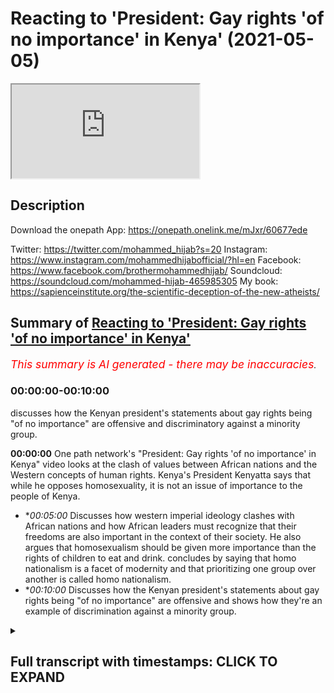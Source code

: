 # Reacting to 'President: Gay rights 'of no importance' in Kenya' (2021-05-05)

<iframe loading='lazy' allow='autoplay' src='https://www.youtube.com/embed/wp4REjWl7yk'></iframe>

## Description

Download the onepath App: https://onepath.onelink.me/mJxr/60677ede​ 

Twitter: https://twitter.com/mohammed_hijab?s=20
Instagram: https://www.instagram.com/mohammedhijabofficial/?hl=en
Facebook: https://www.facebook.com/brothermohammedhijab/
Soundcloud: https://soundcloud.com/mohammed-hijab-465985305
My book: https://sapienceinstitute.org/the-scientific-deception-of-the-new-atheists/

## Summary of [Reacting to 'President: Gay rights 'of no importance' in Kenya'](https://www.youtube.com/watch?v=wp4REjWl7yk)


*<span style="color:red; font-size:125%">This summary is AI generated - there may be inaccuracies</span>. [](/)*

### <a onclick="modifyYTiframeseektime('0')">00:00:00-00:10:00</a>

discusses how the Kenyan president's statements about gay rights being "of no importance" are offensive and discriminatory against a minority group.

**<a onclick="modifyYTiframeseektime('0')">00:00:00</a>** One path network's "President: Gay rights 'of no importance' in Kenya" video looks at the clash of values between African nations and the Western concepts of human rights. Kenya's President Kenyatta says that while he opposes homosexuality, it is not an issue of importance to the people of Kenya.
* **<a onclick="modifyYTiframeseektime('300')">00:05:00</a>* Discusses how western imperial ideology clashes with African nations and how African leaders must recognize that their freedoms are also important in the context of their society. He also argues that homosexualism should be given more importance than the rights of children to eat and drink. concludes by saying that homo nationalism is a facet of modernity and that prioritizing one group over another is called homo nationalism.
* **<a onclick="modifyYTiframeseektime('600')">00:10:00</a>* Discusses how the Kenyan president's statements about gay rights being "of no importance" are offensive and shows how they're an example of discrimination against a minority group.

<details><summary><h2>Full transcript with timestamps: CLICK TO EXPAND</h2></summary>

<a onclick="modifyYTiframeseektime('0')">0:00:00</a> [Music]  
<a onclick="modifyYTiframeseektime('5')">0:00:05</a> one path network  
<a onclick="modifyYTiframeseektime('7')">0:00:07</a> i mean you guys would have known who  
<a onclick="modifyYTiframeseektime('8')">0:00:08</a> they are already they do a fantastic job  
<a onclick="modifyYTiframeseektime('11')">0:00:11</a> in terms of disseminating  
<a onclick="modifyYTiframeseektime('12')">0:00:12</a> some of the most high quality dowel  
<a onclick="modifyYTiframeseektime('14')">0:00:14</a> videos on the internet in the english  
<a onclick="modifyYTiframeseektime('16')">0:00:16</a> language  
<a onclick="modifyYTiframeseektime('17')">0:00:17</a> they have now actually produced an app  
<a onclick="modifyYTiframeseektime('20')">0:00:20</a> now i know in this ramadan you're going  
<a onclick="modifyYTiframeseektime('22')">0:00:22</a> to want to take advantage of that  
<a onclick="modifyYTiframeseektime('24')">0:00:24</a> i've already taken advantage of that and  
<a onclick="modifyYTiframeseektime('26')">0:00:26</a> browse through the app and it's an  
<a onclick="modifyYTiframeseektime('27')">0:00:27</a> amazing app  
<a onclick="modifyYTiframeseektime('28')">0:00:28</a> i'm sure you're going to be downloading  
<a onclick="modifyYTiframeseektime('30')">0:00:30</a> it right now the link is in the  
<a onclick="modifyYTiframeseektime('32')">0:00:32</a> description  
<a onclick="modifyYTiframeseektime('32')">0:00:32</a> i think one of the most interesting  
<a onclick="modifyYTiframeseektime('33')">0:00:33</a> things to look at in terms of  
<a onclick="modifyYTiframeseektime('35')">0:00:35</a> when you talk about lgbtq rights and  
<a onclick="modifyYTiframeseektime('38')">0:00:38</a> america as a superpower  
<a onclick="modifyYTiframeseektime('40')">0:00:40</a> and also africa as a continent is  
<a onclick="modifyYTiframeseektime('43')">0:00:43</a> the approach of some of the african  
<a onclick="modifyYTiframeseektime('45')">0:00:45</a> presidents to  
<a onclick="modifyYTiframeseektime('47')">0:00:47</a> questions about homosexual rights so i'm  
<a onclick="modifyYTiframeseektime('49')">0:00:49</a> going to look at one  
<a onclick="modifyYTiframeseektime('50')">0:00:50</a> video today there's many of them online  
<a onclick="modifyYTiframeseektime('52')">0:00:52</a> of different  
<a onclick="modifyYTiframeseektime('53')">0:00:53</a> african presidents kind of answering  
<a onclick="modifyYTiframeseektime('56')">0:00:56</a> this in different ways one we're going  
<a onclick="modifyYTiframeseektime('58')">0:00:58</a> to look at today and then come back and  
<a onclick="modifyYTiframeseektime('60')">0:01:00</a> react to it  
<a onclick="modifyYTiframeseektime('61')">0:01:01</a> one of the major issues and it's a  
<a onclick="modifyYTiframeseektime('63')">0:01:03</a> holdover from sort of colonial victorian  
<a onclick="modifyYTiframeseektime('66')">0:01:06</a> is the issue of sexual preference  
<a onclick="modifyYTiframeseektime('69')">0:01:09</a> in many african countries in kenya to be  
<a onclick="modifyYTiframeseektime('72')">0:01:12</a> gay the lgbt  
<a onclick="modifyYTiframeseektime('74')">0:01:14</a> community is is illegal they just want  
<a onclick="modifyYTiframeseektime('76')">0:01:16</a> to have  
<a onclick="modifyYTiframeseektime('77')">0:01:17</a> equal rights the same privacy and  
<a onclick="modifyYTiframeseektime('79')">0:01:19</a> equality as all other kenyans do  
<a onclick="modifyYTiframeseektime('82')">0:01:22</a> is that something that you aspire to for  
<a onclick="modifyYTiframeseektime('84')">0:01:24</a> your country i want to be very clear  
<a onclick="modifyYTiframeseektime('86')">0:01:26</a> uh christian there is  
<a onclick="modifyYTiframeseektime('89')">0:01:29</a> i will not engage in a subject that is  
<a onclick="modifyYTiframeseektime('92')">0:01:32</a> of no  
<a onclick="modifyYTiframeseektime('94')">0:01:34</a> it's uh it is not of any major  
<a onclick="modifyYTiframeseektime('97')">0:01:37</a> importance to the people and the  
<a onclick="modifyYTiframeseektime('98')">0:01:38</a> republic of kenya this  
<a onclick="modifyYTiframeseektime('100')">0:01:40</a> is not an issue as you would want to put  
<a onclick="modifyYTiframeseektime('103')">0:01:43</a> it  
<a onclick="modifyYTiframeseektime('104')">0:01:44</a> of um human rights or this  
<a onclick="modifyYTiframeseektime('107')">0:01:47</a> this is an issue of society of  
<a onclick="modifyYTiframeseektime('111')">0:01:51</a> our own base as a culture as a people  
<a onclick="modifyYTiframeseektime('115')">0:01:55</a> regardless of which community you come  
<a onclick="modifyYTiframeseektime('118')">0:01:58</a> from  
<a onclick="modifyYTiframeseektime('119')">0:01:59</a> this is not acceptable this is not  
<a onclick="modifyYTiframeseektime('121')">0:02:01</a> agreeable this is not about uhuru  
<a onclick="modifyYTiframeseektime('123')">0:02:03</a> kenyatta saying  
<a onclick="modifyYTiframeseektime('124')">0:02:04</a> yes or no this is an issue that the  
<a onclick="modifyYTiframeseektime('127')">0:02:07</a> people of kenya themselves  
<a onclick="modifyYTiframeseektime('129')">0:02:09</a> who have bestowed upon themselves a  
<a onclick="modifyYTiframeseektime('131')">0:02:11</a> constitution  
<a onclick="modifyYTiframeseektime('132')">0:02:12</a> right after several years have clearly  
<a onclick="modifyYTiframeseektime('135')">0:02:15</a> stated  
<a onclick="modifyYTiframeseektime('136')">0:02:16</a> that this is not a subject that they  
<a onclick="modifyYTiframeseektime('140')">0:02:20</a> are willing to engage in it's very  
<a onclick="modifyYTiframeseektime('143')">0:02:23</a> you're going to get yourself into  
<a onclick="modifyYTiframeseektime('144')">0:02:24</a> trouble i mean for her to say you're  
<a onclick="modifyYTiframeseektime('146')">0:02:26</a> going to get yourself into trouble  
<a onclick="modifyYTiframeseektime('148')">0:02:28</a> to an elected official not just an  
<a onclick="modifyYTiframeseektime('151')">0:02:31</a> elected official but the president  
<a onclick="modifyYTiframeseektime('153')">0:02:33</a> of kenya the president of kenya i think  
<a onclick="modifyYTiframeseektime('156')">0:02:36</a> shows absolute audacity in fact i was  
<a onclick="modifyYTiframeseektime('159')">0:02:39</a> quite surprised  
<a onclick="modifyYTiframeseektime('160')">0:02:40</a> when i looked at the comments in this  
<a onclick="modifyYTiframeseektime('161')">0:02:41</a> particular video the one with the most  
<a onclick="modifyYTiframeseektime('164')">0:02:44</a> like 16 000 comments is one who is high  
<a onclick="modifyYTiframeseektime('167')">0:02:47</a> somebody is highlighting this point who  
<a onclick="modifyYTiframeseektime('169')">0:02:49</a> are you to tell he says  
<a onclick="modifyYTiframeseektime('171')">0:02:51</a> in the comment a democratically elected  
<a onclick="modifyYTiframeseektime('174')">0:02:54</a> leader  
<a onclick="modifyYTiframeseektime('174')">0:02:54</a> of a sovereign nation that he will get  
<a onclick="modifyYTiframeseektime('176')">0:02:56</a> in trouble for representing the values  
<a onclick="modifyYTiframeseektime('178')">0:02:58</a> of his people  
<a onclick="modifyYTiframeseektime('179')">0:02:59</a> and then he says correctly i think the  
<a onclick="modifyYTiframeseektime('181')">0:03:01</a> west needs to stop forcing minority  
<a onclick="modifyYTiframeseektime('183')">0:03:03</a> opinions down the throats of nations  
<a onclick="modifyYTiframeseektime('184')">0:03:04</a> that are fundamentally opposed  
<a onclick="modifyYTiframeseektime('186')">0:03:06</a> to those ideals let's continue listening  
<a onclick="modifyYTiframeseektime('188')">0:03:08</a> to it but it's a global issue right now  
<a onclick="modifyYTiframeseektime('191')">0:03:11</a> it's it's important to them  
<a onclick="modifyYTiframeseektime('194')">0:03:14</a> where they are why is it i am saying to  
<a onclick="modifyYTiframeseektime('196')">0:03:16</a> you as president  
<a onclick="modifyYTiframeseektime('197')">0:03:17</a> important to me as the leader  
<a onclick="modifyYTiframeseektime('201')">0:03:21</a> of 49 million kenyans  
<a onclick="modifyYTiframeseektime('204')">0:03:24</a> and after if you want to ask me my  
<a onclick="modifyYTiframeseektime('207')">0:03:27</a> personal opinion  
<a onclick="modifyYTiframeseektime('209')">0:03:29</a> what is your personal after i finish my  
<a onclick="modifyYTiframeseektime('211')">0:03:31</a> process i can talk about my personal  
<a onclick="modifyYTiframeseektime('213')">0:03:33</a> opinion  
<a onclick="modifyYTiframeseektime('214')">0:03:34</a> would you publicly say that people who  
<a onclick="modifyYTiframeseektime('216')">0:03:36</a> are lgbt  
<a onclick="modifyYTiframeseektime('218')">0:03:38</a> gay members of the kenyan population  
<a onclick="modifyYTiframeseektime('221')">0:03:41</a> should not be discriminated against  
<a onclick="modifyYTiframeseektime('223')">0:03:43</a> no kenyan should be abused  
<a onclick="modifyYTiframeseektime('227')">0:03:47</a> should be you know  
<a onclick="modifyYTiframeseektime('231')">0:03:51</a> mistreated in any particular every  
<a onclick="modifyYTiframeseektime('234')">0:03:54</a> kenyan  
<a onclick="modifyYTiframeseektime('234')">0:03:54</a> is protected by law you see here what  
<a onclick="modifyYTiframeseektime('236')">0:03:56</a> we're seeing is a clash  
<a onclick="modifyYTiframeseektime('238')">0:03:58</a> of uh we're seeing a clash of values  
<a onclick="modifyYTiframeseektime('240')">0:04:00</a> really but not just a clash of values or  
<a onclick="modifyYTiframeseektime('242')">0:04:02</a> in the sense that you've got these kind  
<a onclick="modifyYTiframeseektime('243')">0:04:03</a> of american  
<a onclick="modifyYTiframeseektime('244')">0:04:04</a> uh knowledge productions being forced  
<a onclick="modifyYTiframeseektime('247')">0:04:07</a> down  
<a onclick="modifyYTiframeseektime('248')">0:04:08</a> the kenyan president's and not just him  
<a onclick="modifyYTiframeseektime('250')">0:04:10</a> but the society in which he represents  
<a onclick="modifyYTiframeseektime('252')">0:04:12</a> because correctly he says  
<a onclick="modifyYTiframeseektime('253')">0:04:13</a> about ninety percent ninety-nine percent  
<a onclick="modifyYTiframeseektime('255')">0:04:15</a> some say nine out of ten  
<a onclick="modifyYTiframeseektime('257')">0:04:17</a> people in his country see homosexuality  
<a onclick="modifyYTiframeseektime('259')">0:04:19</a> as uh  
<a onclick="modifyYTiframeseektime('260')">0:04:20</a> inexcusable as an act but we're seeing  
<a onclick="modifyYTiframeseektime('264')">0:04:24</a> actual problems within the framework of  
<a onclick="modifyYTiframeseektime('266')">0:04:26</a> the westerner because  
<a onclick="modifyYTiframeseektime('268')">0:04:28</a> the western framework says okay you're  
<a onclick="modifyYTiframeseektime('269')">0:04:29</a> allowed to have a sovereign nation  
<a onclick="modifyYTiframeseektime('271')">0:04:31</a> and this is one of the um kind of human  
<a onclick="modifyYTiframeseektime('274')">0:04:34</a> rights that you can have  
<a onclick="modifyYTiframeseektime('275')">0:04:35</a> but at this end you can have a democrat  
<a onclick="modifyYTiframeseektime('277')">0:04:37</a> democratic vote but at the same time  
<a onclick="modifyYTiframeseektime('279')">0:04:39</a> you got these minority rights which you  
<a onclick="modifyYTiframeseektime('281')">0:04:41</a> should respect so what should be  
<a onclick="modifyYTiframeseektime('283')">0:04:43</a> prioritized here  
<a onclick="modifyYTiframeseektime('284')">0:04:44</a> should it be that you have democratic  
<a onclick="modifyYTiframeseektime('287')">0:04:47</a> agency of a for  
<a onclick="modifyYTiframeseektime('288')">0:04:48</a> of a sovereign nation that is  
<a onclick="modifyYTiframeseektime('290')">0:04:50</a> prioritized or the minority rights of  
<a onclick="modifyYTiframeseektime('293')">0:04:53</a> a group of people who have decided to  
<a onclick="modifyYTiframeseektime('296')">0:04:56</a> identify  
<a onclick="modifyYTiframeseektime('297')">0:04:57</a> through their sexuality so even within  
<a onclick="modifyYTiframeseektime('300')">0:05:00</a> the framework of western imperial  
<a onclick="modifyYTiframeseektime('303')">0:05:03</a> or ideology there's is a clash within  
<a onclick="modifyYTiframeseektime('307')">0:05:07</a> that framework not just  
<a onclick="modifyYTiframeseektime('308')">0:05:08</a> in contra distinction or juxtaposition  
<a onclick="modifyYTiframeseektime('311')">0:05:11</a> with the african nations  
<a onclick="modifyYTiframeseektime('313')">0:05:13</a> so let's continue and kind of finalize  
<a onclick="modifyYTiframeseektime('315')">0:05:15</a> with some thoughts  
<a onclick="modifyYTiframeseektime('317')">0:05:17</a> every single kenyan but  
<a onclick="modifyYTiframeseektime('320')">0:05:20</a> they also must recognize that their  
<a onclick="modifyYTiframeseektime('322')">0:05:22</a> freedoms  
<a onclick="modifyYTiframeseektime('324')">0:05:24</a> are also must be taken into the  
<a onclick="modifyYTiframeseektime('327')">0:05:27</a> entire context of the society and he is  
<a onclick="modifyYTiframeseektime('330')">0:05:30</a> right that is a question of society and  
<a onclick="modifyYTiframeseektime('332')">0:05:32</a> not only that but  
<a onclick="modifyYTiframeseektime('334')">0:05:34</a> on contractarian understandings of  
<a onclick="modifyYTiframeseektime('336')">0:05:36</a> liberalism okay where  
<a onclick="modifyYTiframeseektime('338')">0:05:38</a> you as as a subject individual subject  
<a onclick="modifyYTiframeseektime('340')">0:05:40</a> you are  
<a onclick="modifyYTiframeseektime('341')">0:05:41</a> contracted to the the foreign nation or  
<a onclick="modifyYTiframeseektime('343')">0:05:43</a> to the nation in question through  
<a onclick="modifyYTiframeseektime('344')">0:05:44</a> citizenship or whatever it may be  
<a onclick="modifyYTiframeseektime('347')">0:05:47</a> you are obliged to obey by laws you are  
<a onclick="modifyYTiframeseektime('350')">0:05:50</a> obliged to obey by law so now you have a  
<a onclick="modifyYTiframeseektime('352')">0:05:52</a> another layer  
<a onclick="modifyYTiframeseektime('354')">0:05:54</a> of problem not not once again a problem  
<a onclick="modifyYTiframeseektime('358')">0:05:58</a> between ideologies but within the  
<a onclick="modifyYTiframeseektime('359')">0:05:59</a> ideology of liberalism  
<a onclick="modifyYTiframeseektime('361')">0:06:01</a> because here we have okay sovereign  
<a onclick="modifyYTiframeseektime('362')">0:06:02</a> nation you have the democratic uh  
<a onclick="modifyYTiframeseektime('366')">0:06:06</a> initiative  
<a onclick="modifyYTiframeseektime('367')">0:06:07</a> and now you also have a third layer  
<a onclick="modifyYTiframeseektime('369')">0:06:09</a> which is a social contract all three are  
<a onclick="modifyYTiframeseektime('371')">0:06:11</a> pointing in the direction of  
<a onclick="modifyYTiframeseektime('372')">0:06:12</a> okay homosexual homosexuality can  
<a onclick="modifyYTiframeseektime('374')">0:06:14</a> legitimately from within theory  
<a onclick="modifyYTiframeseektime('376')">0:06:16</a> okay be seen as something which can be  
<a onclick="modifyYTiframeseektime('378')">0:06:18</a> outlawed but then that  
<a onclick="modifyYTiframeseektime('381')">0:06:21</a> the only kind of um thing against this  
<a onclick="modifyYTiframeseektime('384')">0:06:24</a> is to say well actually  
<a onclick="modifyYTiframeseektime('386')">0:06:26</a> homosexuals are minority right and that  
<a onclick="modifyYTiframeseektime('389')">0:06:29</a> should trump everything else  
<a onclick="modifyYTiframeseektime('390')">0:06:30</a> now you can make arguments either way  
<a onclick="modifyYTiframeseektime('392')">0:06:32</a> what i will say  
<a onclick="modifyYTiframeseektime('393')">0:06:33</a> is un inexcusable really is the fact  
<a onclick="modifyYTiframeseektime('397')">0:06:37</a> that in the past the uncle tom  
<a onclick="modifyYTiframeseektime('399')">0:06:39</a> the uncle tom barack obama when he went  
<a onclick="modifyYTiframeseektime('402')">0:06:42</a> to uh  
<a onclick="modifyYTiframeseektime('403')">0:06:43</a> kenya which is his actual you know kind  
<a onclick="modifyYTiframeseektime('405')">0:06:45</a> of mother  
<a onclick="modifyYTiframeseektime('406')">0:06:46</a> nation if you want to call it is actual  
<a onclick="modifyYTiframeseektime('408')">0:06:48</a> nation where it's from  
<a onclick="modifyYTiframeseektime('410')">0:06:50</a> he was speaking down to the kenyan  
<a onclick="modifyYTiframeseektime('412')">0:06:52</a> people most of which you don't believe  
<a onclick="modifyYTiframeseektime('414')">0:06:54</a> that homosexuality should be something  
<a onclick="modifyYTiframeseektime('416')">0:06:56</a> which is  
<a onclick="modifyYTiframeseektime('417')">0:06:57</a> practiced uh publicly or  
<a onclick="modifyYTiframeseektime('420')">0:07:00</a> actual penetrative homosexuality is done  
<a onclick="modifyYTiframeseektime('423')">0:07:03</a> he's speaking down and trying to lecture  
<a onclick="modifyYTiframeseektime('425')">0:07:05</a> them using western  
<a onclick="modifyYTiframeseektime('427')">0:07:07</a> uh imperial parliaments the point of the  
<a onclick="modifyYTiframeseektime('429')">0:07:09</a> matter is this  
<a onclick="modifyYTiframeseektime('431')">0:07:11</a> he went further in tying foreign aid  
<a onclick="modifyYTiframeseektime('434')">0:07:14</a> foreign aid with  
<a onclick="modifyYTiframeseektime('438')">0:07:18</a> whether or not countries  
<a onclick="modifyYTiframeseektime('441')">0:07:21</a> implement lgbtq policies this means to  
<a onclick="modifyYTiframeseektime('444')">0:07:24</a> say now look  
<a onclick="modifyYTiframeseektime('445')">0:07:25</a> when you have african countries in  
<a onclick="modifyYTiframeseektime('446')">0:07:26</a> poverty happening in african countries  
<a onclick="modifyYTiframeseektime('448')">0:07:28</a> and children  
<a onclick="modifyYTiframeseektime('448')">0:07:28</a> dying toddlers dying babies dying  
<a onclick="modifyYTiframeseektime('451')">0:07:31</a> because they don't have the food  
<a onclick="modifyYTiframeseektime('452')">0:07:32</a> to nourish themselves what what obama  
<a onclick="modifyYTiframeseektime('456')">0:07:36</a> and the  
<a onclick="modifyYTiframeseektime('456')">0:07:36</a> liberal project in america have decided  
<a onclick="modifyYTiframeseektime('458')">0:07:38</a> to do is say  
<a onclick="modifyYTiframeseektime('460')">0:07:40</a> that is less of a priority than  
<a onclick="modifyYTiframeseektime('462')">0:07:42</a> homosexuals  
<a onclick="modifyYTiframeseektime('463')">0:07:43</a> getting to experiment sexually in a  
<a onclick="modifyYTiframeseektime('465')">0:07:45</a> public sphere  
<a onclick="modifyYTiframeseektime('466')">0:07:46</a> can you imagine this so the right of a  
<a onclick="modifyYTiframeseektime('468')">0:07:48</a> homosexual  
<a onclick="modifyYTiframeseektime('469')">0:07:49</a> to have intercourse or to show intimacy  
<a onclick="modifyYTiframeseektime('471')">0:07:51</a> to his homosexual partner in a public  
<a onclick="modifyYTiframeseektime('473')">0:07:53</a> sphere because we're not talking about  
<a onclick="modifyYTiframeseektime('474')">0:07:54</a> what happens behind closed doors  
<a onclick="modifyYTiframeseektime('476')">0:07:56</a> that is more important  
<a onclick="modifyYTiframeseektime('479')">0:07:59</a> than the right of a child to eat and  
<a onclick="modifyYTiframeseektime('481')">0:08:01</a> drink  
<a onclick="modifyYTiframeseektime('482')">0:08:02</a> and we are gonna tie foreign aid with  
<a onclick="modifyYTiframeseektime('485')">0:08:05</a> your  
<a onclick="modifyYTiframeseektime('486')">0:08:06</a> uh with a foreign um prime minister or  
<a onclick="modifyYTiframeseektime('488')">0:08:08</a> president's ability to implement lgbtq  
<a onclick="modifyYTiframeseektime('491')">0:08:11</a> policies what have the kids got to do  
<a onclick="modifyYTiframeseektime('492')">0:08:12</a> with these policies  
<a onclick="modifyYTiframeseektime('494')">0:08:14</a> what a cruel and unusual kind of  
<a onclick="modifyYTiframeseektime('496')">0:08:16</a> punishment that you're inflicting upon  
<a onclick="modifyYTiframeseektime('498')">0:08:18</a> children who are completely bystanders  
<a onclick="modifyYTiframeseektime('501')">0:08:21</a> to these ideological discussions  
<a onclick="modifyYTiframeseektime('503')">0:08:23</a> it shows you the extent to which the  
<a onclick="modifyYTiframeseektime('505')">0:08:25</a> uncle tom  
<a onclick="modifyYTiframeseektime('506')">0:08:26</a> barack obama and those who follow his  
<a onclick="modifyYTiframeseektime('508')">0:08:28</a> footsteps are willing to go  
<a onclick="modifyYTiframeseektime('511')">0:08:31</a> to strip people away from their  
<a onclick="modifyYTiframeseektime('514')">0:08:34</a> rights young children democratic  
<a onclick="modifyYTiframeseektime('517')">0:08:37</a> citizens wherever you  
<a onclick="modifyYTiframeseektime('518')">0:08:38</a> whoever it may be in african countries  
<a onclick="modifyYTiframeseektime('521')">0:08:41</a> and this should  
<a onclick="modifyYTiframeseektime('521')">0:08:41</a> highlight to us the extent to which this  
<a onclick="modifyYTiframeseektime('523')">0:08:43</a> agenda this colonializing  
<a onclick="modifyYTiframeseektime('526')">0:08:46</a> imperial agenda of the americans is a  
<a onclick="modifyYTiframeseektime('528')">0:08:48</a> corrosive force  
<a onclick="modifyYTiframeseektime('529')">0:08:49</a> which needs to be tackled head-on  
<a onclick="modifyYTiframeseektime('531')">0:08:51</a> actually in the literature there is  
<a onclick="modifyYTiframeseektime('533')">0:08:53</a> there is a name  
<a onclick="modifyYTiframeseektime('534')">0:08:54</a> for this there's a name for prioritizing  
<a onclick="modifyYTiframeseektime('536')">0:08:56</a> kind of  
<a onclick="modifyYTiframeseektime('537')">0:08:57</a> one community right over another okay  
<a onclick="modifyYTiframeseektime('539')">0:08:59</a> and it's called homo nationalism  
<a onclick="modifyYTiframeseektime('541')">0:09:01</a> jasper poa says homo nationalism is  
<a onclick="modifyYTiframeseektime('544')">0:09:04</a> defined  
<a onclick="modifyYTiframeseektime('544')">0:09:04</a> as a facet of modernity and a historical  
<a onclick="modifyYTiframeseektime('547')">0:09:07</a> shift marked by the entrance of  
<a onclick="modifyYTiframeseektime('549')">0:09:09</a> some homosexual bodies as worthy of  
<a onclick="modifyYTiframeseektime('551')">0:09:11</a> protection by nation-states  
<a onclick="modifyYTiframeseektime('553')">0:09:13</a> a constitutive and fundamental um  
<a onclick="modifyYTiframeseektime('558')">0:09:18</a> relationship between the state  
<a onclick="modifyYTiframeseektime('560')">0:09:20</a> capitalism and sexuality  
<a onclick="modifyYTiframeseektime('562')">0:09:22</a> the point here is if you want what is  
<a onclick="modifyYTiframeseektime('565')">0:09:25</a> homo nationalism is basically  
<a onclick="modifyYTiframeseektime('567')">0:09:27</a> prioritizing one community in this case  
<a onclick="modifyYTiframeseektime('569')">0:09:29</a> the gays right gay community  
<a onclick="modifyYTiframeseektime('571')">0:09:31</a> whatever that may mean nowadays to be  
<a onclick="modifyYTiframeseektime('573')">0:09:33</a> honest because that is ill-defined  
<a onclick="modifyYTiframeseektime('575')">0:09:35</a> we don't know what that means no more  
<a onclick="modifyYTiframeseektime('577')">0:09:37</a> with with the inclusion of all these  
<a onclick="modifyYTiframeseektime('578')">0:09:38</a> other  
<a onclick="modifyYTiframeseektime('579')">0:09:39</a> letters of the lgbtq plus  
<a onclick="modifyYTiframeseektime('583')">0:09:43</a> over and above another community in this  
<a onclick="modifyYTiframeseektime('585')">0:09:45</a> case it's africans  
<a onclick="modifyYTiframeseektime('586')">0:09:46</a> it's black people it's children you see  
<a onclick="modifyYTiframeseektime('589')">0:09:49</a> who  
<a onclick="modifyYTiframeseektime('590')">0:09:50</a> can't get now the the the foreign aid  
<a onclick="modifyYTiframeseektime('592')">0:09:52</a> that they would have  
<a onclick="modifyYTiframeseektime('593')">0:09:53</a> uh used to feed themselves and to clothe  
<a onclick="modifyYTiframeseektime('602')">0:10:02</a> themselves  
<a onclick="modifyYTiframeseektime('609')">0:10:09</a> you  
</details>
